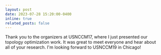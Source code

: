 ```yaml
---
layout: post
date: 2023-07-28 15:20:00-0400
inline: true
related_posts: false
---
```


Thank you to the organizers at USNCCM17, where I just presented our topology optimization work.
It was great to meet everyone and hear about all of your research. 
I'm looking forward to USNCCM19 in Chicago!
